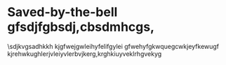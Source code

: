 # Saved-by-the-bell gfsdjfgbsdj,cbsdmhcgs,
\sdjkvgsadhkkh
kjgfwejgwleihyfelifgylei
gfwehyfgkwquegcwkjeyfkewugf
kjrehwkughlerjvleiyvlerbvjkerg,krghkiuyveklrhgvekyg
